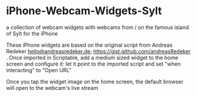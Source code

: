 # iPhone-Webcam-Widgets-Sylt
a collection of webcam widgets with webcams from / on the famous island of Sylt for the iPhone 

These iPhone widgets are based on the original script from Andreas Redeker <hello@andreasredeker.de>; https://gist.github.com/andreasRedeker .
Once imported in Scriptable, add a medium sized widget to the home screen and configure it:
let it point to the imported script and set "when interacting" to "Open URL"

Once you tap the widget image on the home screen, the default browser will open to the webcam's live stream
